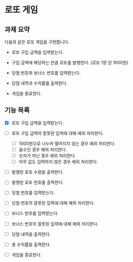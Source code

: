 # 로또 게임

## 과제 요약

다음과 같은 로또 게임을 구현합니다.

- 로또 구입 금액을 입력받는다.

- 구입 금액에 해당하는 만큼 로또를 발행한다. (로또 1장 당 1000원)

- 당첨 번호와 보너스 번호를 입력받는다.

- 당첨 내역과 수익률를 출력한다.

- 게임을 종료한다.

## 기능 목록

- [X] 로또 구입 금액을 입력받는다. 

- [ ] 로또 구입 금액의 잘못된 입력에 대해 예외 처리한다.
  - [ ] 1000원으로 나누어 떨어지지 않는 경우 예외 처리한다.
  - [ ] 음수인 경우 예외 처리한다.
  - [ ] 숫자가 아닌 경우 예외 처리한다.
  - [ ] 아무 값도 입력하지 않은 경우 예외 처리한다.
  
- [ ] 발행된 로또 수량을 출력한다.

- [ ] 발행된 로또 번호를 출력한다.

- [ ] 당첨 번호를 입력받는다.

- [ ] 당첨 번호의 잘못된 입력에 대해 예외 처리한다.

- [ ] 보너스 번호를 입력받는다.

- [ ] 보너스 번호의 잘못된 입력에 대해 예외 처리한다.

- [ ] 당첨 내역을 출력한다.

- [ ] 총 수익률을 출력한다.

- [ ] 게임을 종료한다.